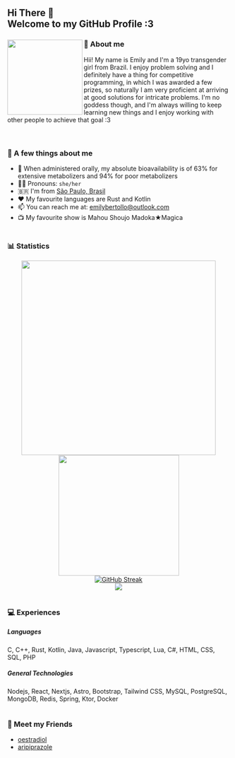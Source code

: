 <h2>
  Hi There 👋
  <br>Welcome to my GitHub Profile :3
</h2>

<div>
  <img src="https://github.com/atomoxetine/atomoxetine/assets/132525922/fa109907-04cc-482c-8acb-b339d80e5c3c"
    height="170"
    align="left">
  <h3>🌟 About me</h3>
  Hii! My name is Emily and I'm a 19yo transgender girl from Brazil. I enjoy problem solving and I definitely have a thing for competitive programming, in which I was awarded a few prizes, so naturally I am very proficient at arriving at good solutions for intricate problems. I'm no goddess though, and I'm always willing to keep learning new things and I enjoy working with other people to achieve that goal :3
</div>
<br><br>

### 💭 A few things about me

- 💊 When administered orally, my absolute bioavailability is of 63% for extensive metabolizers and 94% for poor metabolizers
- 🏳️‍⚧️ Pronouns: `she/her`
- 🇧🇷 I'm from [São Paulo, Brasil](https://en.wikipedia.org/wiki/S%C3%A3o_Paulo)
- ♥️ My favourite languages are Rust and Kotlin
- 📫 You can reach me at: <a href="mailto:emilybertollo@outlook.com">emilybertollo@outlook.com</a>
- 📺 My favourite show is Mahou Shoujo Madoka★Magica

#

### 📊 Statistics

<div align="center">
  <img width="440px" src="https://github-readme-stats-five-rosy-65.vercel.app/api?username=atomoxetine&show_icons=true&theme=midnight-purple&hide_border=true&bg_color=0d1117">
  <img width="273px" src="https://github-readme-stats-five-rosy-65.vercel.app/api/top-langs?username=atomoxetine&theme=midnight-purple&layout=compact&hide_border=true&langs_count=10&exclude_repo=github-readme-streak-stats&bg_color=0d1117">
</div>
<div align="center">
  <a href="https://git.io/streak-stats"><img src="https://github-readme-streak-stats-ecru-phi.vercel.app?user=atomoxetine&theme=midnight-purple&hide_border=true&date_format=M%20j%5B%2C%20Y%5D&card_width=550&background=EB545400" alt="GitHub Streak" /></a>
</div>
<div align="center">
  <img src="https://github-profile-trophy-omega.vercel.app/?username=atomoxetine&theme=darkhub&margin-w=14&margin-w=15&no-bg=true&no-frame=true">
</div>

#

### 💻 Experiences

##### Languages
C, C++, Rust, Kotlin, Java, Javascript, Typescript, Lua, C#, HTML, CSS, SQL, PHP

##### General Technologies
Nodejs, React, Nextjs, Astro, Bootstrap, Tailwind CSS, MySQL, PostgreSQL, MongoDB, Redis, Spring, Ktor, Docker

#

### 👥 Meet my Friends

- [oestradiol](https://github.com/oestradiol/)
- [aripiprazole](https://github.com/aripiprazole/)
